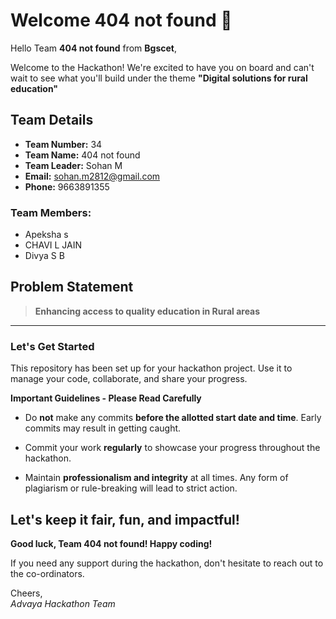 # Welcome 404 not found 👋

Hello Team **404 not found** from **Bgscet**,

Welcome to the Hackathon! We're excited to have you on board and can't wait to see what you'll build under the theme **"Digital solutions for rural education"** 

## Team Details

- **Team Number:** 34  
- **Team Name:** 404 not found
- **Team Leader:** Sohan M  
- **Email:** sohan.m2812@gmail.com  
- **Phone:** 9663891355  

### Team Members:
- Apeksha s 
- CHAVI L JAIN 
- Divya S B 

## Problem Statement

> **Enhancing access to quality education in Rural areas**

---

### Let's Get Started 

This repository has been set up for your hackathon project. Use it to manage your code, collaborate, and share your progress.

**Important Guidelines - Please Read Carefully**

- Do **not** make any commits **before the allotted start date and time**. Early commits may result in getting caught.
- Commit your work **regularly** to showcase your progress throughout the hackathon.

- Maintain **professionalism and integrity** at all times. Any form of plagiarism or rule-breaking will lead to strict action.

Let's keep it fair, fun, and impactful! 
---

**Good luck, Team 404 not found! Happy coding!**

If you need any support during the hackathon, don't hesitate to reach out to the co-ordinators.

Cheers,  
_Advaya Hackathon Team_
